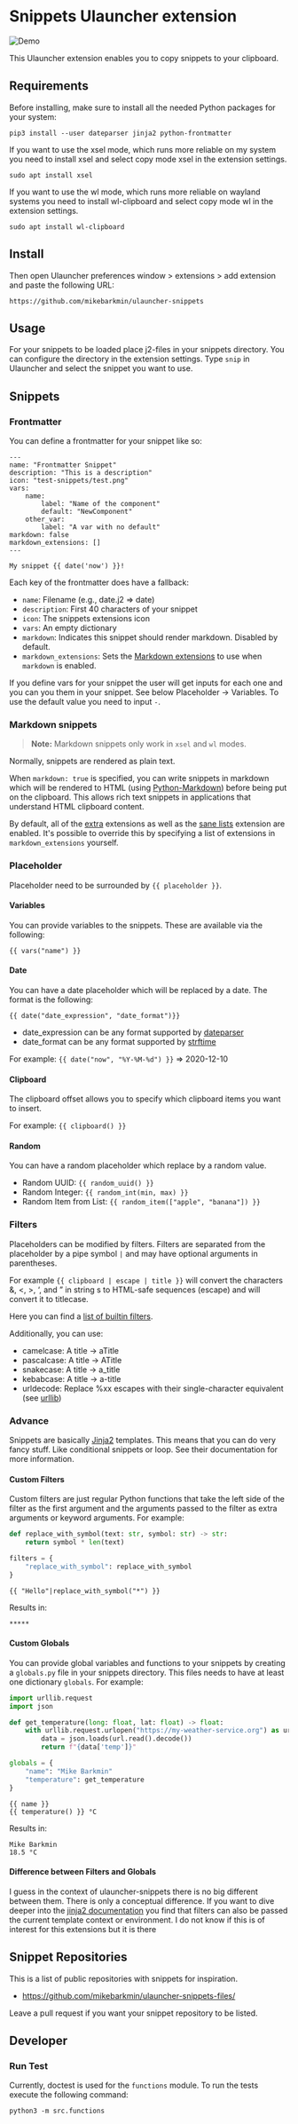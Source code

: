 # Snippets Ulauncher extension

![Demo](demo.gif)

This Ulauncher extension enables you to copy snippets to your clipboard.

## Requirements

Before installing, make sure to install all the needed Python packages for your system:
```
pip3 install --user dateparser jinja2 python-frontmatter
```

If you want to use the xsel mode, which runs more reliable on my system you need to install xsel and select copy mode xsel in the extension settings.

```
sudo apt install xsel
```

If you want to use the wl mode, which runs more reliable on wayland systems you need to install wl-clipboard and select copy mode wl in the extension settings.

```
sudo apt install wl-clipboard
```

## Install

Then open Ulauncher preferences window > extensions > add extension and paste the following URL:

```
https://github.com/mikebarkmin/ulauncher-snippets
```

## Usage

For your snippets to be loaded place j2-files in your snippets directory. You can configure the directory in the extension settings. Type `snip` in Ulauncher and select the snippet you want to use.

## Snippets

### Frontmatter

You can define a frontmatter for your snippet like so:

```
---
name: "Frontmatter Snippet"
description: "This is a description"
icon: "test-snippets/test.png"
vars:
    name: 
        label: "Name of the component"
        default: "NewComponent"
    other_var:
        label: "A var with no default"
markdown: false
markdown_extensions: []
---

My snippet {{ date('now') }}!
```

Each key of the frontmatter does have a fallback:

* `name`: Filename (e.g., date.j2 => date)
* `description`: First 40 characters of your snippet
* `icon`: The snippets extensions icon
* `vars`: An empty dictionary
* `markdown`: Indicates this snippet should render markdown. Disabled by default.
* `markdown_extensions`: Sets the [Markdown extensions] to use when `markdown` is enabled.

If you define vars for your snippet the user will get inputs for each one and you can you them in your snippet. See below Placeholder -> Variables. To use the default value you need to input `-`.

### Markdown snippets

> **Note:** Markdown snippets only work in `xsel` and `wl` modes.

Normally, snippets are rendered as plain text.

When `markdown: true` is specified, you can write snippets in markdown which will be rendered to HTML (using [Python-Markdown]) before being put on the clipboard.
This allows rich text snippets in applications that understand HTML clipboard content.

By default, all of the [extra][markdown-extra] extensions as well as the [sane lists][markdown-sane-lists] extension are enabled.
It's possible to override this by specifying a list of extensions in `markdown_extensions` yourself.

### Placeholder

Placeholder need to be surrounded by `{{ placeholder }}`.

#### Variables

You can provide variables to the snippets. These are available via the following:

```
{{ vars("name") }}
```

#### Date

You can have a date placeholder which will be replaced by a date. The format is the following:

```
{{ date("date_expression", "date_format")}}
```

* date_expression can be any format supported by [dateparser](https://dateparser.readthedocs.io/en/latest/)
* date_format can be any format supported by [strftime](http://strftime.org/)

For example: `{{ date("now", "%Y-%M-%d") }}` => 2020-12-10

#### Clipboard

The clipboard offset allows you to specify which clipboard items you want to insert.

For example: `{{ clipboard() }}`

#### Random

You can have a random placeholder which replace by a random value.

* Random UUID: `{{ random_uuid() }}`
* Random Integer: `{{ random_int(min, max) }}`
* Random Item from List: `{{ random_item(["apple", "banana"]) }}`

### Filters

Placeholders can be modified by filters. Filters are separated from the placeholder by a pipe symbol `|` and may have optional arguments in parentheses.

For example `{{ clipboard | escape | title }}` will convert the characters &, <, >, ‘, and ” in string s to HTML-safe sequences (escape) and will convert it to titlecase.

Here you can find a [list of builtin filters](https://jinja.palletsprojects.com/en/2.11.x/templates/#list-of-builtin-filters).

Additionally, you can use:

* camelcase: A title -> aTitle
* pascalcase: A title -> ATitle
* snakecase: A title -> a_title
* kebabcase: A title -> a-title
* urldecode: Replace %xx escapes with their single-character equivalent (see [urllib](https://docs.python.org/3/library/urllib.parse.html#urllib.parse.unquote))

### Advance

Snippets are basically [Jinja2](https://jinja.palletsprojects.com/en/2.11.x/templates/) templates. This means that you can do very fancy stuff. Like conditional snippets or loop. See their documentation for more information.

#### Custom Filters

Custom filters are just regular Python functions that take the left side of the filter as the first argument and the arguments passed to the filter as extra arguments or keyword arguments. For example:

```python
def replace_with_symbol(text: str, symbol: str) -> str:
    return symbol * len(text)

filters = {
    "replace_with_symbol": replace_with_symbol
}
```

```j2
{{ "Hello"|replace_with_symbol("*") }}
```

Results in:

```
*****
```

#### Custom Globals

You can provide global variables and functions to your snippets by creating a `globals.py` file in your snippets directory. This files needs to have at least one dictionary `globals`. For example:

```python
import urllib.request
import json

def get_temperature(long: float, lat: float) -> float:
    with urllib.request.urlopen("https://my-weather-service.org") as url:
        data = json.loads(url.read().decode())
        return f"{data['temp']}"

globals = {
    "name": "Mike Barkmin"
    "temperature": get_temperature
}
```

```j2
{{ name }}
{{ temperature() }} °C
```

Results in:

```
Mike Barkmin
18.5 °C
```


#### Difference between Filters and Globals

I guess in the context of ulauncher-snippets there is no big different between them. There is only a conceptual difference. If you want to dive deeper into the [jinja2 documentation](https://jinja.palletsprojects.com/en/2.11.x/api/#custom-filters) you find that filters can also be passed the current template context or environment. I do not know if this is of interest for this extensions but it is there
## Snippet Repositories

This is a list of public repositories with snippets for inspiration.

- https://github.com/mikebarkmin/ulauncher-snippets-files/

Leave a pull request if you want your snippet repository to be listed.

## Developer

### Run Test

Currently, doctest is used for the `functions` module. To run the tests execute the following command:

```
python3 -m src.functions
``` 

[Python-Markdown]: https://python-markdown.github.io/
[Markdown extensions]: https://python-markdown.github.io/extensions/
[Markdown-extra]: https://python-markdown.github.io/extensions/extra/
[Markdown-sane-lists]: https://python-markdown.github.io/extensions/sane_lists/
